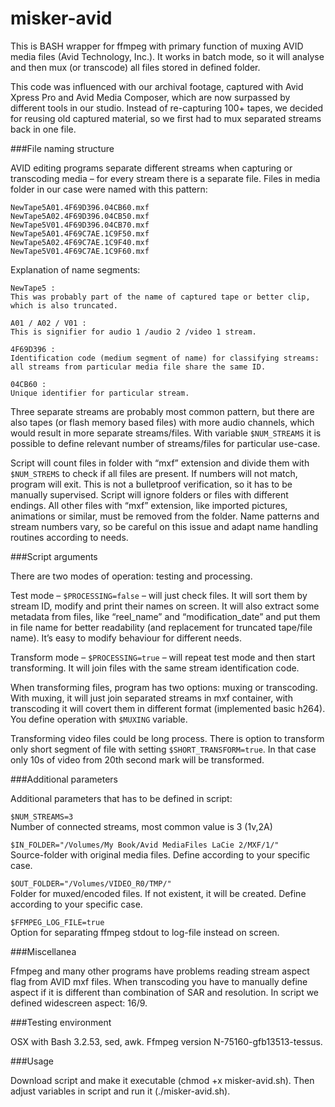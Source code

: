 # misker-avidThis is BASH wrapper for ffmpeg with primary function of muxing AVID media files (Avid Technology, Inc.). It works in batch mode, so it will analyse and then mux (or transcode) all files stored in defined folder.This code was influenced with our archival footage, captured with Avid Xpress Pro and Avid Media Composer, which are now surpassed by different tools in our studio. Instead of re-capturing 100+ tapes, we decided for reusing old captured material, so we first had to mux separated streams back in one file.  ###File naming structureAVID editing programs separate different streams when capturing or transcoding media – for every stream there is a separate file. Files in media folder in our case were named with this pattern:	NewTape5A01.4F69D396.04CB60.mxf	NewTape5A02.4F69D396.04CB50.mxf	NewTape5V01.4F69D396.04CB70.mxf	NewTape5A01.4F69C7AE.1C9F50.mxf	NewTape5A02.4F69C7AE.1C9F40.mxf	NewTape5V01.4F69C7AE.1C9F60.mxfExplanation of name segments:	NewTape5 :	This was probably part of the name of captured tape or better clip, which is also truncated.	A01 / A02 / V01 :	This is signifier for audio 1 /audio 2 /video 1 stream.	4F69D396 :	Identification code (medium segment of name) for classifying streams: all streams from particular media file share the same ID.	04CB60 :	Unique identifier for particular stream.Three separate streams are probably most common pattern, but there are also tapes (or flash memory based files) with more audio channels, which would result in more separate streams/files.  With variable `$NUM_STREAMS` it is possible to define relevant number of streams/files for particular use-case.Script will count files in folder with “mxf” extension and divide them with `$NUM_STREMS` to check if all files are present. If numbers will not match, program will exit. This is not a bulletproof verification, so it has to be manually supervised. Script will ignore folders or files with different endings. All other files with “mxf” extension, like imported pictures, animations or similar, must be removed from the folder. Name patterns and stream numbers vary, so be careful on this issue and adapt name handling routines according to needs.  ###Script argumentsThere are two modes of operation: testing and processing.Test mode – `$PROCESSING=false` – will just check files. It will sort them by stream ID, modify and print their names on screen. It will also extract some metadata from files, like “reel_name” and “modification_date” and put them in file name for better readability (and replacement for truncated tape/file name). It’s easy to modify behaviour for different needs.Transform mode – `$PROCESSING=true` – will repeat test mode and then start transforming. It will join files with the same stream identification code.When transforming files, program has two options: muxing or transcoding. With muxing, it will just join separated streams in mxf container, with transcoding it will covert them in different format (implemented basic h264). You define operation with `$MUXING` variable.Transforming video files could be long process. There is option to transform only short segment of file with setting `$SHORT_TRANSFORM=true`. In that case only 10s of video from 20th second mark will be transformed.###Additional parametersAdditional parameters that has to be defined in script:`$NUM_STREAMS=3`  Number of connected streams, most common value is 3 (1v,2A)`$IN_FOLDER="/Volumes/My Book/Avid MediaFiles LaCie 2/MXF/1/"`  Source-folder with original media files. Define according to your specific case.`$OUT_FOLDER="/Volumes/VIDEO_R0/TMP/"`  Folder for muxed/encoded files. If not existent, it will be created. Define according to your specific case.`$FFMPEG_LOG_FILE=true`  Option for separating ffmpeg stdout to log-file instead on screen.###MiscellaneaFfmpeg and many other programs have problems reading stream aspect flag from AVID mxf files. When transcoding you have to manually define aspect if it is different than combination of SAR and resolution. In script we defined widescreen aspect: 16/9.###Testing environmentOSX with Bash 3.2.53, sed, awk. Ffmpeg version N-75160-gfb13513-tessus.###UsageDownload script and make it executable (chmod +x misker-avid.sh). Then adjust variables in script and run it (./misker-avid.sh).